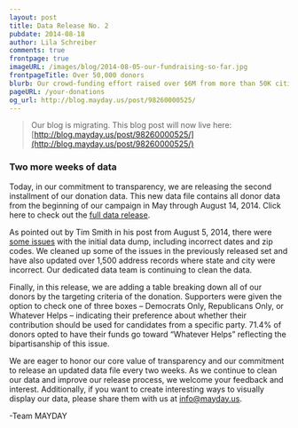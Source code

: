 ```yaml
---
layout: post
title: Data Release No. 2
pubdate: 2014-08-18
author: Lila Schreiber
comments: true
frontpage: true
imageURL: /images/blog/2014-08-05-our-fundraising-so-far.jpg
frontpageTitle: Over 50,000 donors
blurb: Our crowd-funding effort raised over $6M from more than 50K citizens across the country. Curious about the data breakdown? Check out the details.
pageURL: /your-donations
og_url: http://blog.mayday.us/post/98260000525/
---
```


> Our blog is migrating.  This blog post will now live here: [http://blog.mayday.us/post/98260000525/](http://blog.mayday.us/post/98260000525/)


### Two more weeks of data

Today, in our commitment to transparency, we are releasing the second installment of our donation data. This new data file contains all donor data from the beginning of our campaign in May through August 14, 2014. Click here to check out the [full data release](http://mayday.us/your-donations/).

As pointed out by Tim Smith in his post from August 5, 2014, there were [some issues](http://rpubs.com/tdsmith/maydaycleanup) with the initial data dump, including incorrect dates and zip codes. We cleaned up some of the issues in the previously released set and have also updated over 1,500 address records where state and city were incorrect. Our dedicated data team is continuing to clean the data.

Finally, in this release, we are adding a table breaking down all of our donors by the targeting criteria of the donation. Supporters were given the option to check one of three boxes &ndash; Democrats Only, Republicans Only, or Whatever Helps &ndash; indicating their preference about whether their contribution should be used for candidates from a specific party. 71.4% of donors opted to have their funds go toward “Whatever Helps” reflecting the bipartisanship of this issue.

We are eager to honor our core value of transparency and our commitment to release an updated data file every two weeks. As we continue to clean our data and improve our release process, we welcome your feedback and interest. Additionally, if you want to create interesting ways to visually display our data, please share them with us at info@mayday.us.

-Team MAYDAY